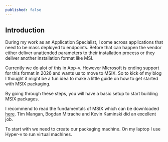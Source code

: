 ```yaml
---
published: false
---
```

## Introduction
During my work as an Application Specialist, I come across applications that need to be mass deployed to endpoints. Before that can happen the vendor either deliver unattended parameters to their installation process or they deliver another installation format like MSI.

Currently we do alot of this in App-v. However Microsoft is ending support for this format in 2026 and wants us to move to MSIX. So to kick of my blog I thought it might be a fun idea to make a little guide on how to get started with MSIX packaging.

By going through these steps, you will have a basic setup to start building MSIX packages.

I recommend to read the fundamentals of MSIX which can be downloaded [here](https://www.advancedinstaller.com/msix-packaging-fundamentals.html). Tim Mangan, Bogdan Mitrache and Kevin Kaminski did an excellent job.

To start with we need to create our packaging machine. On my laptop I use Hyper-v to run virtual machines.

